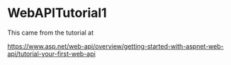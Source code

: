 # WebAPITutorial1
This came from the tutorial at

https://www.asp.net/web-api/overview/getting-started-with-aspnet-web-api/tutorial-your-first-web-api
